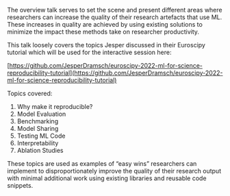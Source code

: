 <!--
.. title: Why and how make ML reproducible?
.. slug: why-and-how-make-ml-reproducible
.. date: 2022-12-02 13:05:00 UTC+01:00
.. tags: 
.. category: 
.. link: 
.. description: 
.. type: text
.. author: Jesper Dramsch
-->

The overview talk serves to set the scene and present different areas where researchers can increase the quality of their research artefacts that use ML. These increases in quality are achieved by using existing solutions to minimize the impact these methods take on researcher productivity. 

This talk loosely covers the topics Jesper discussed in their Euroscipy tutorial which will be used for the interactive session here:

[https://github.com/JesperDramsch/euroscipy-2022-ml-for-science-reproducibility-tutorial](https://github.com/JesperDramsch/euroscipy-2022-ml-for-science-reproducibility-tutorial) 

Topics covered:

1. Why make it reproducible?
2. Model Evaluation
3. Benchmarking
4. Model Sharing
5. Testing ML Code
6. Interpretability
7. Ablation Studies

These topics are used as examples of “easy wins” researchers can implement to disproportionately improve the quality of their research output with minimal additional work using existing libraries and reusable code snippets.
